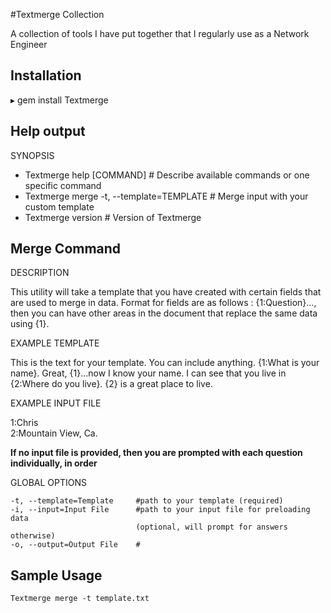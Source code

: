 #Textmerge Collection

A collection of tools I have put together that I regularly use as a Network Engineer


Installation
------------
▸       gem install Textmerge


Help output
-----------

SYNOPSIS

* Textmerge help [COMMAND]                 # Describe available commands or one specific command
* Textmerge merge -t, --template=TEMPLATE  # Merge input with your custom template
* Textmerge version                        # Version of Textmerge


Merge Command
-------------

DESCRIPTION

This utility will take a template that you have created with certain fields that are used to merge in data. 
Format for fields are as follows : 
{1:Question}..., then you can have other areas in the 
document that replace the same data using {1}.

EXAMPLE TEMPLATE
	
This is the text for your template.  You can include anything. 
{1:What is your name}.  Great, {1}...now I know your name.
I can see that you live in {2:Where do you live}.  {2} is a great place to live.


EXAMPLE INPUT FILE

1:Chris<br/>
2:Mountain View, Ca.

**If no input file is provided, then you are prompted with each question individually, in order**

GLOBAL OPTIONS

	-t, --template=Template		#path to your template (required)
	-i, --input=Input File		#path to your input file for preloading data 
								(optional, will prompt for answers otherwise)
	-o, --output=Output File	#


Sample Usage
------------

    Textmerge merge -t template.txt


